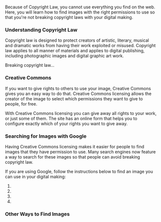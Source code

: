 Because of Copyright Law, you cannot use everything you find on the web. Here, you will learn how to find images with the right permissions to use so that you're not breaking copyright laws with your digital making.

### Understanding Copyright Law

Copyright law is designed to protect creators of artistic, literary, musical and dramatic works from having their work exploited or misused. Copyright law applies to all manner of materials and applies to digital publishing, including photographic images and digital graphic art work.

Breaking copyright law...

### Creative Commons

If you want to give rights to others to use your image, Creative Commons gives you an easy way to do that. Creative Commons licensing allows the creator of the image to select which permissions they want to give to people, for free.

With Creative Commons licensing you can give away all rights to your work, or just some of them. The site has an online form that helps you to configure exactly which of your rights you want to give away.

### Searching for Images with Google

Having Creative Commons licensing makes it easier for people to find images that they have permission to use. Many search engines now feature a way to search for these images so that people can avoid breaking copyright law.

If you are using Google, follow the instructions below to find an image you can use in your digital making:

1)
2)
3)
4)

### Other Ways to Find Images
